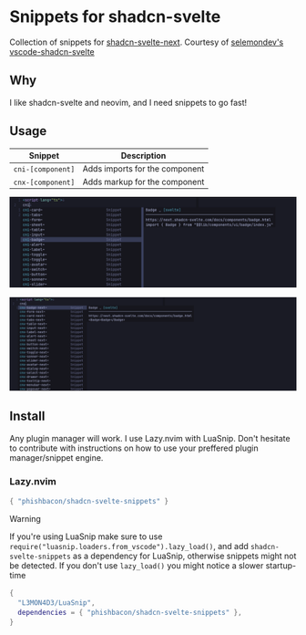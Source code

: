 # Snippets for shadcn-svelte

Collection of snippets for [shadcn-svelte-next](https://next.shadcn-svelte.com/). Courtesy of [selemondev's vscode-shadcn-svelte](https://github.com/selemondev/vscode-shadcn-svelte)

## Why

I like shadcn-svelte and neovim, and I need snippets to go fast!

## Usage

| Snippet           | Description                            |
| ----------------- | -------------------------------------- |
| `cni-[component]` | Adds imports for the component         |
| `cnx-[component]` | Adds markup for the component         |

![cni-example](showcase/cni.png)

![cnx-example](showcase/cnx.png)

## Install

Any plugin manager will work. I use Lazy.nvim with LuaSnip. Don't hesitate to contribute with instructions on how to use your preffered plugin manager/snippet engine.

### Lazy.nvim

```lua
{ "phishbacon/shadcn-svelte-snippets" }
```

> [!WARNING]
> If you're using LuaSnip make sure to use
> `require("luasnip.loaders.from_vscode").lazy_load()`, and add
> `shadcn-svelte-snippets` as a dependency for LuaSnip, otherwise snippets might not
> be detected. If you don't use `lazy_load()` you might notice a slower
> startup-time
>
> ```lua
> {
>   "L3MON4D3/LuaSnip",
>   dependencies = { "phishbacon/shadcn-svelte-snippets" },
> }
> ```


